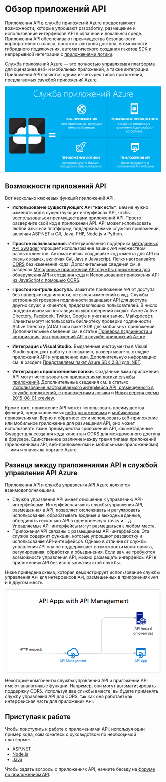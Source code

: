 <properties 
	pageTitle="Общие сведения об API приложений | Microsoft Azure" 
	description="Узнайте, как служба приложений Azure помогает разрабатывать, размещать и использовать интерфейсы RESTful API." 
	services="app-service\api" 
	documentationCenter=".net" 
	authors="tdykstra" 
	manager="wpickett" 
	editor=""/>

<tags 
	ms.service="app-service-api" 
	ms.workload="web" 
	ms.tgt_pltfrm="na" 
	ms.devlang="na" 
	ms.topic="get-started-article" 
	ms.date="05/03/2016" 
	ms.author="tdykstra"/>

# Обзор приложений API

Приложения API в службе приложений Azure предоставляют возможности, которые упрощают разработку, размещение и использование интерфейсов API в облачной и локальной среде. Приложения API обеспечивают преимущества безопасности корпоративного класса, простого контроля доступа, возможности гибридного подключения, автоматического создания пакетов SDK и непрерывной интеграции с [приложениями логики](../app-service-logic/app-service-logic-what-are-logic-apps.md).

[Служба приложений Azure](../app-service/app-service-value-prop-what-is.md) — это полностью управляемая платформа для сценариев веб- и мобильных приложений, а также интеграции. Приложения API являются одним из четырех типов приложений, предлагаемых [службой приложений Azure](../app-service/app-service-value-prop-what-is.md).

![Типы приложений в службе приложений Azure](./media/app-service-api-apps-why-best-platform/appservicesuite.png)

## Возможности приложений API

Вот несколько ключевых функций приложений API.

- **Использование существующего API "как есть"**. Вам не нужно изменять код в существующих интерфейсах API, чтобы воспользоваться преимуществами приложений API. Просто разверните свой код в приложении API. API может использовать любой язык или платформу, поддерживаемые службой приложений, включая ASP.NET и C#, Java, PHP, Node.js и Python.

- **Простое использование.** Интегрированная поддержка [метаданных API Swagger](http://swagger.io/) упрощает использование ваших API множеством разных клиентов. Автоматически создавайте код клиента для API на разных языках, включая C#, Java и Javascript. Легко настраивайте [CORS](app-service-api-cors-consume-javascript.md) без изменения кода. Дополнительные сведения см. в разделах [Метаданные приложений API службы приложений для обнаружения API и создания кода](app-service-api-metadata.md) и [Использование приложения API из JavaScript с помощью CORS](app-service-api-cors-consume-javascript.md).

- **Простой контроль доступа.** Защитите приложение API от доступа без проверки подлинности, не внося изменений в код. Службы встроенной проверки подлинности защищают API для доступа других служб и клиентов, представляющих пользователей. В число поддерживаемых поставщиков удостоверений входят: Azure Active Directory, Facebook, Twitter, Google и учетная запись Майкрософт. Клиенты могут использовать библиотеку проверки подлинности Active Directory (ADAL) или пакет SDK для мобильных приложений. Дополнительные сведения см. в статье [Проверка подлинности и авторизация для приложений API в службе приложений Azure](app-service-api-authentication.md).

- **Интеграция с Visual Studio.** Выделенные инструменты в Visual Studio упрощают работу по созданию, развертыванию, отладке приложений API и управлению ими. Дополнительную информацию см. в разделе [Представляем пакет Azure SDK 2.8.1 для .NET](/blog/announcing-azure-sdk-2-8-1-for-net/).

- **Интеграция с приложениями логики.** Созданные вами приложения API могут использоваться [приложениями логики службы приложений](../app-service-logic/app-service-logic-what-are-logic-apps.md). Дополнительные сведения см. в статьях [Использование настраиваемого интерфейса API, размещенного в службе приложений, с приложениями логики](../app-service-logic/app-service-logic-custom-hosted-api.md) и [Новая версия схемы 2015-08-01-preview](../app-service-logic/app-service-logic-schema-2015-08-01.md).

Кроме того, приложение API может использовать преимущества функций, предоставляемых [веб-приложениями](../app-service-web/app-service-web-overview.md) и [мобильными приложениями](../app-service-mobile/app-service-mobile-value-prop.md). Верно и обратное: если использовать веб-приложение или мобильное приложение для размещения API, оно может использовать такие преимущества приложений API, как метаданные Swagger для создания кода клиента и CORS для междоменного доступа в браузере. Единственное различие между тремя типами приложений (приложениями API, веб-приложениями и мобильными приложениями) — имя и значок на портале Azure.

## Разница между приложениями API и службой управления API Azure

Приложения API и [служба управления API Azure](../api-management/api-management-key-concepts.md) являются взаимодополняющими.

* Служба управления API имеет отношение к управлению API-интерфейсами. Интерфейсная часть службы управления API, размещенная в API, позволяет отслеживать и регулировать использование, обрабатывать входные и выходные данные, объединять несколько API в одну конечную точку и т. д. Управляемые API-интерфейсы могут размещаться в любом месте.
* Приложения API связаны с размещением API-интерфейсов. Эта служба содержит функции, которые упрощают разработку и использование API-интерфейсов. Однако в отличие от службы управления API она не поддерживает возможности мониторинга, регулирования, обработки и объединения. Если вам не требуются возможности управления API, можно размещать интерфейсы API в приложениях API без использования этой службы.

Ниже приведена схема, которая демонстрирует использование службы управления API для интерфейсов API, размещенных в приложениях API и в другом месте.

![Приложения API и служба управления API Azure](./media/app-service-api-apps-why-best-platform/apia-apim.png)

Некоторые компоненты службы управления API и приложений API имеют аналогичные функции. Например, они могут автоматизировать поддержку CORS. Используя две службы вместе, вы будете применять службу управления API для CORS, так как она работает как интерфейсная часть для приложений API.

## Приступая к работе

Чтобы приступить к работе с приложениями API, используя один пример кода, ознакомьтесь с руководством по необходимой платформе:

* [ASP.NET](app-service-api-dotnet-get-started.md) 
* [Node.js](app-service-api-nodejs-api-app.md) 
* [Java](app-service-api-java-api-app.md) 

Чтобы задать вопросы о приложениях API, начните беседу на [форуме по приложениям API](https://social.msdn.microsoft.com/Forums/ru-RU/home?forum=AzureAPIApps).

<!---HONumber=AcomDC_0511_2016--->